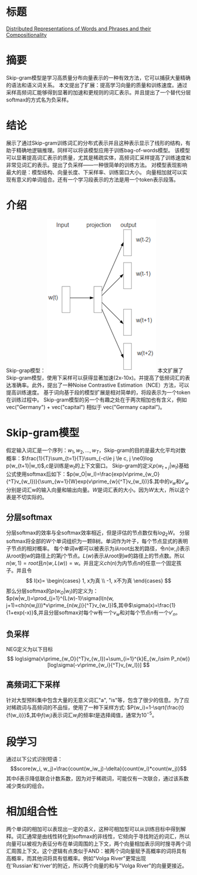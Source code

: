 # 标题
[Distributed Representations of Words and Phrases
and their Compositionality](https://proceedings.neurips.cc/paper/2013/hash/9aa42b31882ec039965f3c4923ce901b-Abstract.html)
# 摘要
Skip-gram模型是学习高质量分布向量表示的一种有效方法，它可以捕获大量精确的语法和语义词关系。
本文提出了扩展：提高学习向量的质量和训练速度。通过采样高频词汇能够得到显著的加速和更规则的词汇表示。并且提出了一个替代分层softmax的方式名为负采样。
# 结论
展示了通过Skip-gram训练词汇的分布式表示并且这种表示显示了线形的结构，有助于精确地逻辑推理。同样可以将该模型应用于训练bag-of-words模型。
该模型可以显著提高词汇表示的质量，尤其是稀疏实体，高频词汇采样提高了训练速度和非常见词汇的表示。提出了负采样——一种很简单的训练方法。
对模型表现影响最大的是：模型结构、向量长度、下采样率、训练窗口大小。
向量相加就可以实现有意义的单词组合。还有一个学习段表示的方法是用一个token表示段落。
# 介绍
Skip-grap模型：
![模型](../image/word2vec%201.png)
本文扩展了Skip-gram模型，使用下采样可以获得显著加速(2x-10x)。并提高了低频词汇的表达准确率。此外，提出了一种Noise Contrastive Estimation（NCE）方法，可以提高训练速度。
基于词向基于段的模型扩展是相对简单的，将段表示为一个token在训练过程中。
Skip-gram模型的另一个有趣之处在于两次相加也有含义，例如vec("Germany") + vec("capital") 相似于 vec("Germany capital")。
# Skip-gram模型
假定输入词汇是一个序列：$w_1, w_2, ..., w_T$，Skip-gram的目的是最大化平均对数概率：$\frac{1}{T}\sum_{t=1}{T}\sum_{-c\le j \le c, j \ne0}log p(w_{t+1}|w_t)$,$c$是训练是$w_t$的上下文窗口。
Skip-gram的定义$p(w_{t+j}|w_t)$基础公式使用softmax后如下：$p(w_O|w_I)=\frac{exp(v\prime_{w_O}{^T}v_{w_I})}{\sum_{w=1}{W}exp(v\prime_{w}{^T}v_{w_I})}$.其中的$v_w$和$v\prime_w$分别是词汇w的输入向量和输出向量。$W$是词汇表的大小。因为$W$太大，所以这个表是不切实际的。
## 分层softmax
分层softmax的效率与全softmax效率相近，但是评估的节点数仅有$log_2W$。
分层softmax将全部的$W$个单词组织为一颗B树。单词作为叶子，每个节点显式的表明子节点的相对概率。
每个单词$w$都可以被表示为从root出发的路径，令$n(w, j)$表示从root到$w$的路径上的第$j$个节点。$L(w)$表示从root到$w$的路径上的节点数。所以$n(w, 1) = root$且$n(w, L(w)) = w$。并且定义$ch(n)$为内节点$n$的任意一个固定孩子。并且令
$$
I(x)=
\begin{cases}
1, x为真 \\
-1, x不为真
\end{cases}
$$
那么分层softmax的$p(w_O|w_I)$的定义为：
$p(w|w_I)=\prod_{j=1}^{L(w)-1}\sigma(I(n(w, j+1)=ch(n(w,j)))*v\prime_{n(w,j)}{^T}v_{w_I})$,其中$\sigma(x)=\frac{1}{1+exp(-x)}$,并且分层softmax对每个$w$有一个$v_w$和对每个节点$n$有一个$v\prime_n$。
## 负采样
NEG定义为以下目标$$
log\sigma(v\prime_{w_O}{^T}v_{w_I})+\sum_{i=1}^{k}E_{w_i\sim P_n(w)}[log\sigma(-v\prime_{w_i}{^T}v_{w_I})]
$$
## 高频词汇下采样
针对大型预料集中包含大量的无意义词汇"a", "is"等，包含了很少的信息。为了应对稀疏词与高频词的不品恒，使用了一种下采样方式:
$P(w_i)=1-\sqrt{\frac{t}{f(w_i)}}$,其中$f(w_i)$表示词汇$w_i$的频率$t$是选择阈值，通常为$10^{-5}$。
# 段学习
通过以下公式识别短语：
$$score(w_i, w_j)=\frac{count(w_iw_j)-\delta}{count(w_i)*count(w_j)}$$
其中$\delta$表示降低联合计数系数，因为对于稀疏词，可能仅有一次联合，通过该系数减少类似的组合。
# 相加组合性
两个单词的相加可以表现出一定的语义，这种可相加型可以从训练目标中得到解释。词汇通常是由线性转化到softmax的非线性，它倾向于寻找附近的词汇，所以向量可以被视为表征分布在单词周围的上下文，两个向量相加表示同时搜寻两个词汇周围上下文。这个逻辑有点类似于AND：被两个词向量赋予高概率的词将具有高概率，而其他词将具有低概率。例如"Volga River"更常出现在'Russian'和'river'的附近，所以两个向量的和与"Volga River"的向量更接近。